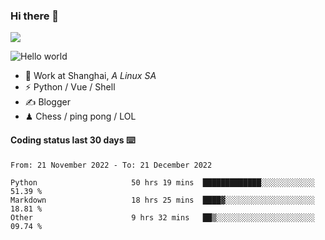 ### Hi there 👋
![](https://komarev.com/ghpvc/?username=Xuhandsome)


<img src="https://github-readme-stats.vercel.app/api?username=XuHandsome&show_icons=true&theme=merko" alt="Hello world">

<br/>

- 🍻  Work at Shanghai, _A Linux SA_
- ⚡  Python / Vue / Shell
- ✍️  Blogger
- ♟  Chess / ping pong / LOL

#### Coding status last 30 days ⌨️

<!--START_SECTION:waka-->

```text
From: 21 November 2022 - To: 21 December 2022

Python                     50 hrs 19 mins  █████████████░░░░░░░░░░░░   51.39 %
Markdown                   18 hrs 25 mins  ████▓░░░░░░░░░░░░░░░░░░░░   18.81 %
Other                      9 hrs 32 mins   ██▒░░░░░░░░░░░░░░░░░░░░░░   09.74 %
```

<!--END_SECTION:waka-->
